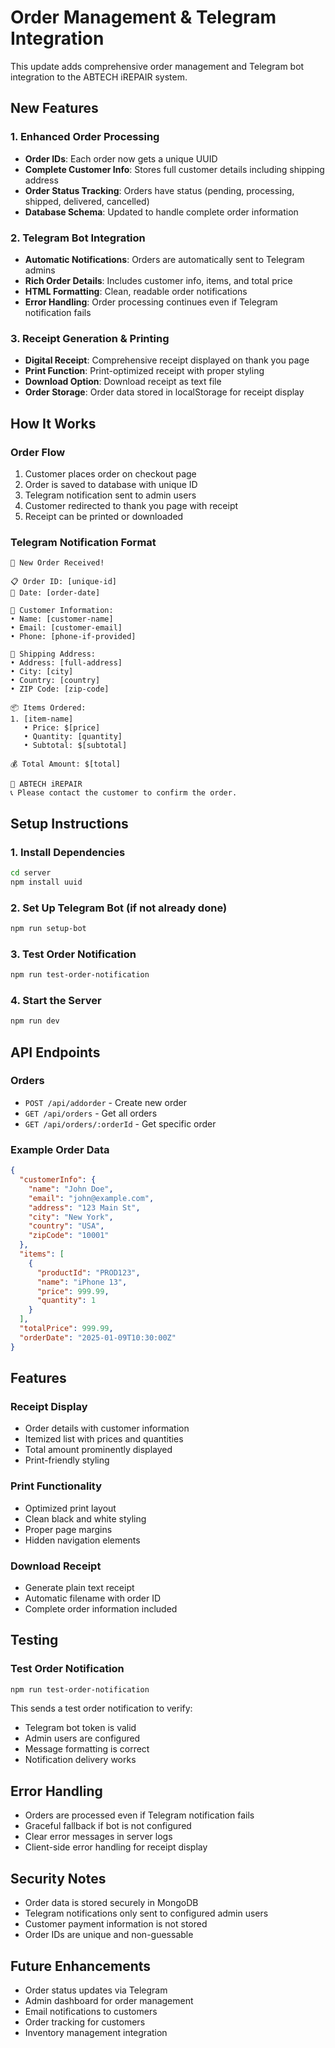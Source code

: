 # Order Management & Telegram Integration

This update adds comprehensive order management and Telegram bot integration to the ABTECH iREPAIR system.

## New Features

### 1. Enhanced Order Processing
- **Order IDs**: Each order now gets a unique UUID
- **Complete Customer Info**: Stores full customer details including shipping address
- **Order Status Tracking**: Orders have status (pending, processing, shipped, delivered, cancelled)
- **Database Schema**: Updated to handle complete order information

### 2. Telegram Bot Integration
- **Automatic Notifications**: Orders are automatically sent to Telegram admins
- **Rich Order Details**: Includes customer info, items, and total price
- **HTML Formatting**: Clean, readable order notifications
- **Error Handling**: Order processing continues even if Telegram notification fails

### 3. Receipt Generation & Printing
- **Digital Receipt**: Comprehensive receipt displayed on thank you page
- **Print Function**: Print-optimized receipt with proper styling
- **Download Option**: Download receipt as text file
- **Order Storage**: Order data stored in localStorage for receipt display

## How It Works

### Order Flow
1. Customer places order on checkout page
2. Order is saved to database with unique ID
3. Telegram notification sent to admin users
4. Customer redirected to thank you page with receipt
5. Receipt can be printed or downloaded

### Telegram Notification Format
```
🛒 New Order Received!

📋 Order ID: [unique-id]
📅 Date: [order-date]

👤 Customer Information:
• Name: [customer-name]
• Email: [customer-email]
• Phone: [phone-if-provided]

📍 Shipping Address:
• Address: [full-address]
• City: [city]
• Country: [country]
• ZIP Code: [zip-code]

📦 Items Ordered:
1. [item-name]
   • Price: $[price]
   • Quantity: [quantity]
   • Subtotal: $[subtotal]

💰 Total Amount: $[total]

🏪 ABTECH iREPAIR
📞 Please contact the customer to confirm the order.
```

## Setup Instructions

### 1. Install Dependencies
```bash
cd server
npm install uuid
```

### 2. Set Up Telegram Bot (if not already done)
```bash
npm run setup-bot
```

### 3. Test Order Notification
```bash
npm run test-order-notification
```

### 4. Start the Server
```bash
npm run dev
```

## API Endpoints

### Orders
- `POST /api/addorder` - Create new order
- `GET /api/orders` - Get all orders
- `GET /api/orders/:orderId` - Get specific order

### Example Order Data
```json
{
  "customerInfo": {
    "name": "John Doe",
    "email": "john@example.com",
    "address": "123 Main St",
    "city": "New York",
    "country": "USA",
    "zipCode": "10001"
  },
  "items": [
    {
      "productId": "PROD123",
      "name": "iPhone 13",
      "price": 999.99,
      "quantity": 1
    }
  ],
  "totalPrice": 999.99,
  "orderDate": "2025-01-09T10:30:00Z"
}
```

## Features

### Receipt Display
- Order details with customer information
- Itemized list with prices and quantities
- Total amount prominently displayed
- Print-friendly styling

### Print Functionality
- Optimized print layout
- Clean black and white styling
- Proper page margins
- Hidden navigation elements

### Download Receipt
- Generate plain text receipt
- Automatic filename with order ID
- Complete order information included

## Testing

### Test Order Notification
```bash
npm run test-order-notification
```

This sends a test order notification to verify:
- Telegram bot token is valid
- Admin users are configured
- Message formatting is correct
- Notification delivery works

## Error Handling

- Orders are processed even if Telegram notification fails
- Graceful fallback if bot is not configured
- Clear error messages in server logs
- Client-side error handling for receipt display

## Security Notes

- Order data is stored securely in MongoDB
- Telegram notifications only sent to configured admin users
- Customer payment information is not stored
- Order IDs are unique and non-guessable

## Future Enhancements

- Order status updates via Telegram
- Admin dashboard for order management
- Email notifications to customers
- Order tracking for customers
- Inventory management integration
